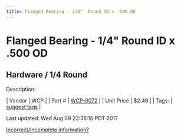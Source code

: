 ```yaml
---
title: Flanged Bearing - 1/4"  Round ID x .500 OD
---
```


# Flanged Bearing - 1/4"  Round ID x .500 OD
## Hardware / 1/4 Round
Description: 	 

| Vendor | WCP | 
| Part # | [WCP-0072](http://www.wcproducts.net/WCP-0072) | 
| Unit Price | $2.49 | 
| Tags: | [suggest tags](https://docs.google.com/forms/d/e/1FAIpQLSeWyY8v3RgOty-MyWmh9U0iivNYN_molChYyS-0U-o-kOAv_g/viewform) | 

Last updated: Wed Aug 09 23:35:16 PDT 2017

 [Incorrect/Incomplete information?](https://docs.google.com/forms/d/e/1FAIpQLSeWyY8v3RgOty-MyWmh9U0iivNYN_molChYyS-0U-o-kOAv_g/viewform)
